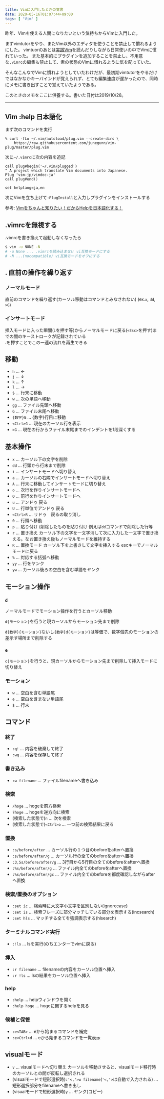 ```yaml
---
title: Vimに入門したときの覚書
date: 2020-05-16T01:07:44+09:00
tags: [ "Vim" ]
---
```


昨年、Vimを使える人間になりたいという気持ちからVimに入門した。

まずvimtutorをやり、またVim以外のエディタを使うことを禁止して慣れるようにした。
vimtuorのあとは[実践Vim](https://www.amazon.co.jp/dp/B00HWLJI3U/ref=dp-kindle-redirect?_encoding=UTF8&btkr=1)を読んだりしながら日常使いの中でVimに慣れていった。
また基本的にプラグインを追加することを禁止し、不用意な`.vimrc`の編集も禁止して、素の状態のVimに慣れるように気を配っていた。

そんなこんなでVimに慣れようとしていたわけだが、最初期vimtutorをやるだけではなかなかキーバインドが覚えられず、とても編集速度が遅かったので、同時にメモに書き出すことで覚えていたようである。

このときのメモをここに供養する。書いた日付は2019/10/28。

<hr/>

## Vim :help 日本語化

まず次のコマンドを実行

```
% curl -fLo ~/.vim/autoload/plug.vim --create-dirs \
    https://raw.githubusercontent.com/junegunn/vim-plug/master/plug.vim
```

次に`~/.vimrc`に次の内容を追記

```.vimrc
call plug#begin('~/.vim/plugged')
" A project which translate Vim documents into Japanese.
Plug 'vim-jp/vimdoc-ja'
call plug#end()

set helplang=ja,en
```

次にVimを立ち上げて`:PlugInstall`と入力しプラグインをインストールする

参考: [Vimをちゃんと知りたい！だからHelpを日本語化する！](https://qiita.com/issuy/items/919d76ac1b94dc56a77e)

## .vimrcを無視する

.vimrcを書き換えて起動しなくなったら

```sh
$ vim -u NONE -N
# -u None ... .vimrcを読み込まない vi互換モードにする
# -N ...(nocompatible) vi互換モードをオフにする
```

## . 直前の操作を繰り返す

### ノーマルモード

直前のコマンドを繰り返す(カーソル移動はコマンドとみなされない) (ex.`x`, `dd`, `>G`)

### インサートモード

挿入モードに入った瞬間(`i`を押す等)からノーマルモードに戻る(`<Esc>`を押す)までの間のキーストロークが記録されている  
.を押すことでこの一連の流れを再生できる

## 移動

- `h` ... ←
- `j` ... ↓
- `k` ... ↑
- `l` ... →
- `$` ... 行末に移動
- `w` ... 次の単語へ移動
- `gg` ... ファイル先頭へ移動
- `G` ... ファイル末尾へ移動
- `{数字}G` ... {数字}行目に移動
- `<Ctrl>G` ... 現在のカーソル行を表示
- `>G` ... 現在の行からファイル末尾までのインデントを1段深くする

## 基本操作

- `x` ... カーソル下の文字を削除
- `dd` ... 行頭から行末まで削除
- `i` ... インサートモードへ切り替え
- `a` ... カーソルの右隣でインサートモードへ切り替え
- `A` ... 行末に移動してインサートモードに切り替え
- `o` ... 次行を作りインサートモードへ
- `O` ... 前行を作りインサートモードへ
- `u` ... アンドゥ 戻る
- `U` ... 行単位でアンドゥ 戻る
- `<Ctrl>R` ... リドゥ　戻るの取り消し
- `0` ... 行頭へ移動
- `p` ... 貼り付け (削除したものを貼り付け 例えば`dd`コマンドで削除した行等
- `r` ... 置き換え カーソル下の文字を一文字消して次に入力した一文字で置き換える。なお置き換え後もノーマルモードを維持する
- `R` ... 置換モード カーソル下を上書きして文字を挿入する escキーでノーマルモードに戻る
- `%` ... 対応する括弧へ移動
- `yy` ... 行をヤンク
- `yw` ... カーソル後ろの空白を含む単語をヤンク

## モーション操作

### `d`

ノーマルモードでモーション操作を行うとカーソル移動

`d{モーション}`を行うと現カーソルからモーション先まで削除

`d{数字}{モーション}`ないし`{数字}d{モーション}`は等価で、数字個先のモーションの差示す場所まで削除する

### `e`

`c{モーション}`を行うと、現カーソルからモーション先まで削除して挿入モードに切り替え

### モーション

- `w` ... 空白を含む単語尾
- `e` ... 空白を含まない単語尾
- `$` ... 行末

## コマンド

### 終了

- `:q!` ... 内容を破棄して終了
- `:wq` ... 内容を保存して終了

### 書き込み

- `:w filename` ... ファイルfilenameへ書き込み

### 検索

- `/hoge` ... hogeを前方検索
- `?hoge` ... hogeを逆方向に検索
- (検索した状態で)`n` ... 次を検索
- (検索した状態で)`<Ctrl>o` ... 一つ前の検索結果に戻る

### 置換

- `:s/before/after` ... カーソル行の１つ目のbeforeをafterへ置換
- `:s/before/after/g` ... カーソル行の全てのbeforeをafterへ置換
- `:3,5s/before/after/g` ... 3行目から5行目の全てのbeforeをafterへ置換
- `:%s/before/after/g` ... ファイル内全てのbeforeをafterへ置換
- `:%s/before/after/gc` ... ファイル内全てのbeforeを都度確認しながらafterへ置換

### 検索/置換のオプション

- `:set ic` ... 検索時に大文字小文字を区別しない(ignorecase)
- `:set is` ... 検索フレーズに部分マッチしている部分を表示する(incsearch)
- `:set hls` ... マッチする全てを強調表示する(hlsearch)

### ターミナルコマンド実行

- `:!ls` ... lsを実行(のちエンターでvimに戻る)

### 挿入

- `:r filename` ... filenameの内容をカーソル位置へ挿入
- `:r !ls` ... lsの結果をカーソル位置へ挿入

### help

- `:help` ... helpウィンドウを開く
- `:help hoge` ... hogeに関するhelpを見る

### 候補と保管
- `:e<TAB>` ... eから始まるコマンドを補完
- `:e<Ctrl>d` ... eから始まるコマンドを一覧表示

## visualモード

- `v` ... visualモードへ切り替え カーソルを移動させると、visualモード移行時のカーソルとの間が反転し選択される
- (visualモードで短形選択時)`:'<,'>w filename`(`'<,'>`は自動で入力される) ... 短形選択部分をfilenameへ書き出し
- (visualモードで短形選択時)`y` ... ヤンク(コピー)

